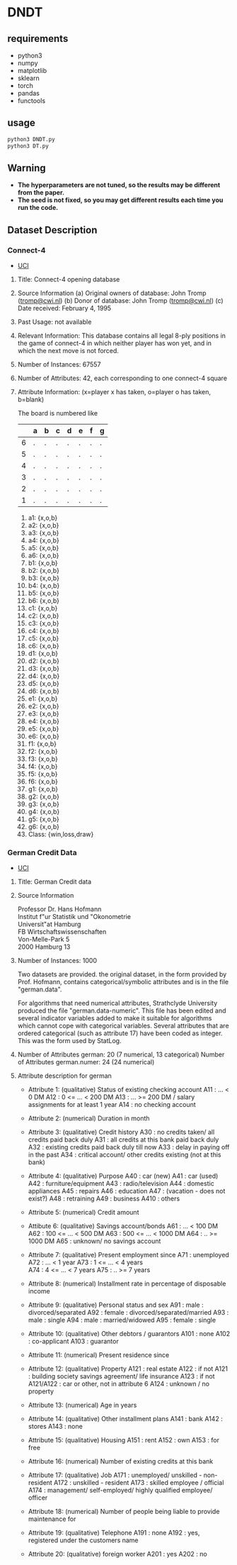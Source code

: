 # DNDT

## requirements

- python3
- numpy
- matplotlib
- sklearn
- torch
- pandas
- functools

## usage

```bash
python3 DNDT.py
python3 DT.py
```

## Warning

- **The hyperparameters are not tuned, so the results may be different from the paper.**
- **The seed is not fixed, so you may get different results each time you run the code.**

## Dataset Description

### Connect-4

- [UCI](https://archive.ics.uci.edu/ml/datasets/Connect-4)

1. Title: Connect-4 opening database

2. Source Information
   (a) Original owners of database: John Tromp (tromp@cwi.nl)
   (b) Donor of database: John Tromp (tromp@cwi.nl)
   (c) Date received: February 4, 1995

3. Past Usage: not available

4. Relevant Information:
   This database contains all legal 8-ply positions in the game of
   connect-4 in which neither player has won yet, and in which the next
   move is not forced.

5. Number of Instances: 67557

6. Number of Attributes: 42, each corresponding to one connect-4 square

7. Attribute Information: (x=player x has taken, o=player o has taken, b=blank)

   The board is numbered like

   |     | a   | b   | c   | d   | e   | f   | g   |
   | --- | --- | --- | --- | --- | --- | --- | --- |
   | 6   | .   | .   | .   | .   | .   | .   | .   |
   | 5   | .   | .   | .   | .   | .   | .   | .   |
   | 4   | .   | .   | .   | .   | .   | .   | .   |
   | 3   | .   | .   | .   | .   | .   | .   | .   |
   | 2   | .   | .   | .   | .   | .   | .   | .   |
   | 1   | .   | .   | .   | .   | .   | .   | .   |

   1. a1: {x,o,b}
   2. a2: {x,o,b}
   3. a3: {x,o,b}
   4. a4: {x,o,b}
   5. a5: {x,o,b}
   6. a6: {x,o,b}
   7. b1: {x,o,b}
   8. b2: {x,o,b}
   9. b3: {x,o,b}
   10. b4: {x,o,b}
   11. b5: {x,o,b}
   12. b6: {x,o,b}
   13. c1: {x,o,b}
   14. c2: {x,o,b}
   15. c3: {x,o,b}
   16. c4: {x,o,b}
   17. c5: {x,o,b}
   18. c6: {x,o,b}
   19. d1: {x,o,b}
   20. d2: {x,o,b}
   21. d3: {x,o,b}
   22. d4: {x,o,b}
   23. d5: {x,o,b}
   24. d6: {x,o,b}
   25. e1: {x,o,b}
   26. e2: {x,o,b}
   27. e3: {x,o,b}
   28. e4: {x,o,b}
   29. e5: {x,o,b}
   30. e6: {x,o,b}
   31. f1: {x,o,b}
   32. f2: {x,o,b}
   33. f3: {x,o,b}
   34. f4: {x,o,b}
   35. f5: {x,o,b}
   36. f6: {x,o,b}
   37. g1: {x,o,b}
   38. g2: {x,o,b}
   39. g3: {x,o,b}
   40. g4: {x,o,b}
   41. g5: {x,o,b}
   42. g6: {x,o,b}
   43. Class: {win,loss,draw}

### German Credit Data

- [UCI](https://archive.ics.uci.edu/ml/datasets/Statlog+%28German+Credit+Data%29)

1. Title: German Credit data

2. Source Information

   Professor Dr. Hans Hofmann  
   Institut f"ur Statistik und "Okonometrie  
   Universit"at Hamburg  
   FB Wirtschaftswissenschaften  
   Von-Melle-Park 5  
   2000 Hamburg 13

3. Number of Instances: 1000

   Two datasets are provided. the original dataset, in the form provided
   by Prof. Hofmann, contains categorical/symbolic attributes and
   is in the file "german.data".

   For algorithms that need numerical attributes, Strathclyde University
   produced the file "german.data-numeric". This file has been edited
   and several indicator variables added to make it suitable for
   algorithms which cannot cope with categorical variables. Several
   attributes that are ordered categorical (such as attribute 17) have
   been coded as integer. This was the form used by StatLog.

4. Number of Attributes german: 20 (7 numerical, 13 categorical)
   Number of Attributes german.numer: 24 (24 numerical)

5. Attribute description for german

   - Attribute 1: (qualitative)
     Status of existing checking account
     A11 : ... < 0 DM
     A12 : 0 <= ... < 200 DM
     A13 : ... >= 200 DM /
     salary assignments for at least 1 year
     A14 : no checking account

   - Attribute 2: (numerical)
     Duration in month

   - Attribute 3: (qualitative)
     Credit history
     A30 : no credits taken/
     all credits paid back duly
     A31 : all credits at this bank paid back duly
     A32 : existing credits paid back duly till now
     A33 : delay in paying off in the past
     A34 : critical account/
     other credits existing (not at this bank)

   - Attribute 4: (qualitative)
     Purpose
     A40 : car (new)
     A41 : car (used)
     A42 : furniture/equipment
     A43 : radio/television
     A44 : domestic appliances
     A45 : repairs
     A46 : education
     A47 : (vacation - does not exist?)
     A48 : retraining
     A49 : business
     A410 : others

   - Attribute 5: (numerical)
     Credit amount

   - Attibute 6: (qualitative)
     Savings account/bonds
     A61 : ... < 100 DM
     A62 : 100 <= ... < 500 DM
     A63 : 500 <= ... < 1000 DM
     A64 : .. >= 1000 DM
     A65 : unknown/ no savings account

   - Attribute 7: (qualitative)
     Present employment since
     A71 : unemployed
     A72 : ... < 1 year
     A73 : 1 <= ... < 4 years  
      A74 : 4 <= ... < 7 years
     A75 : .. >= 7 years

   - Attribute 8: (numerical)
     Installment rate in percentage of disposable income

   - Attribute 9: (qualitative)
     Personal status and sex
     A91 : male : divorced/separated
     A92 : female : divorced/separated/married
     A93 : male : single
     A94 : male : married/widowed
     A95 : female : single

   - Attribute 10: (qualitative)
     Other debtors / guarantors
     A101 : none
     A102 : co-applicant
     A103 : guarantor

   - Attribute 11: (numerical)
     Present residence since

   - Attribute 12: (qualitative)
     Property
     A121 : real estate
     A122 : if not A121 : building society savings agreement/
     life insurance
     A123 : if not A121/A122 : car or other, not in attribute 6
     A124 : unknown / no property

   - Attribute 13: (numerical)
     Age in years

   - Attribute 14: (qualitative)
     Other installment plans
     A141 : bank
     A142 : stores
     A143 : none

   - Attribute 15: (qualitative)
     Housing
     A151 : rent
     A152 : own
     A153 : for free

   - Attribute 16: (numerical)
     Number of existing credits at this bank

   - Attribute 17: (qualitative)
     Job
     A171 : unemployed/ unskilled - non-resident
     A172 : unskilled - resident
     A173 : skilled employee / official
     A174 : management/ self-employed/
     highly qualified employee/ officer

   - Attribute 18: (numerical)
     Number of people being liable to provide maintenance for

   - Attribute 19: (qualitative)
     Telephone
     A191 : none
     A192 : yes, registered under the customers name

   - Attribute 20: (qualitative)
     foreign worker
     A201 : yes
     A202 : no

